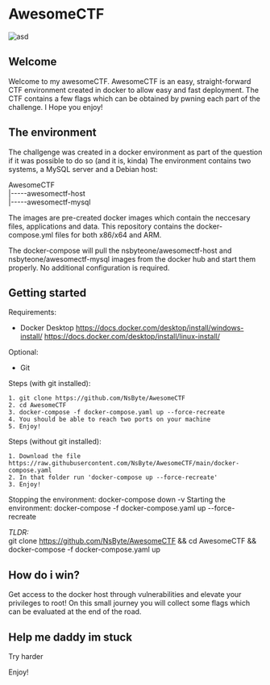 # AwesomeCTF

![asd](https://images.deepai.org/art-image/641133ca6e0b4225a309d03edadbd3dc/capture-the-flag-0a2df9.jpg)

## Welcome
Welcome to my awesomeCTF. AwesomeCTF is an easy, straight-forward CTF environment created in docker to allow easy and fast deployment.
The CTF contains a few flags which can be obtained by pwning each part of the challenge.
I Hope you enjoy!

## The environment
The challgenge was created in a docker environment as part of the question if it was possible to do so (and it is, kinda)
The environment contains two systems, a MySQL server and a Debian host:

AwesomeCTF   
    |-----awesomectf-host   
    |-----awesomectf-mysql   

The images are pre-created docker images which contain the neccesary files, applications and data.
This repository contains the docker-compose.yml files for both x86/x64 and ARM.

The docker-compose will pull the nsbyteone/awesomectf-host and nsbyteone/awesomectf-mysql images from the docker hub and start them properly.
No additional configuration is required.

## Getting started

Requirements:
- Docker Desktop
https://docs.docker.com/desktop/install/windows-install/
https://docs.docker.com/desktop/install/linux-install/   

Optional:   
- Git

Steps (with git installed):   
```
1. git clone https://github.com/NsByte/AwesomeCTF
2. cd AwesomeCTF
3. docker-compose -f docker-compose.yaml up --force-recreate
4. You should be able to reach two ports on your machine
5. Enjoy!
```

Steps (without git installed):
```
1. Download the file https://raw.githubusercontent.com/NsByte/AwesomeCTF/main/docker-compose.yaml
2. In that folder run 'docker-compose up --force-recreate'
3. Enjoy!
```

Stopping the environment:
docker-compose down -v
Starting the environment:
docker-compose -f docker-compose.yaml up --force-recreate

*TLDR:*    
git clone https://github.com/NsByte/AwesomeCTF && cd AwesomeCTF && docker-compose -f docker-compose.yaml up

## How do i win?
Get access to the docker host through vulnerabilities and elevate your privileges to root!
On this small journey you will collect some flags which can be evaluated at the end of the road.

## Help me daddy im stuck
Try harder

Enjoy!
